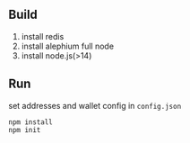 ## Build

1. install redis
2. install alephium full node
3. install node.js(>14)

## Run

set addresses and wallet config in `config.json`

```shell
npm install
npm init
```

